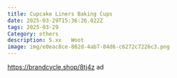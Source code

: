 ```yaml
---
title: Cupcake Liners Baking Cups
date: 2025-03-29T15:36:26.022Z
tags: 2025-03-29
Category: others
description: 5.xx   Woot
image: img/e0eac8ce-882d-4ab7-84d6-c6272c7226c3.png
---
```

https://brandcycle.shop/8tj4z  ad